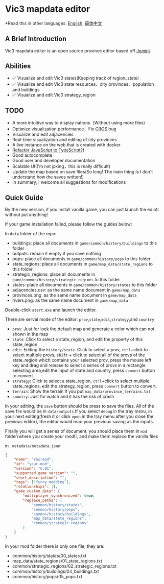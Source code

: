 # Vic3 mapdata editor

\*Read this in other languages: [English](README.md), [简体中文](README.zh-cn.md)

## A Brief Introduction

Vic3 mapdata editor is an open source province editor based off [Jomini](https://github.com/nickbabcock/jomini).

## Abilities

-   ✅ Visualize and edit Vic3 states(Keeping track of region_state)
-   ✅ Visualize and edit Vic3 state resources、city provinces、population and buildings
-   ✅ Visualize and edit Vic3 strategy_region

## TODO

-   A more intuitive way to display nations（Without using more files）
-   Optimize visualization performance，Fix [CROS](https://github.com/Linnest2020/Vic3-mapdata-editor/pull/2#issuecomment-1293482034) bug
-   Visualize and edit adjacencies
-   Real-time visualization and editing of city provinces
-   A live instance on the web that is created with docker
-   [Refactor JavaScript to TypeScript?](https://github.com/Linnest2020/Vic3-mapdata-editor/tree/typescript))
-   Good autocomplete
-   Good user and developer documentation
-   Scalable UI(I'm not joking，this is really difficult)
-   Update the map based on save files(So long! The main thing is I don't understand how the saves written!)
-   In summary, I welcome all suggestions for modifications

## Quick Guide

By the new version, if you install vanilla game, you can just launch the ediotr without put anything!

If your game installation failed, please follow the guides below:

In `data` folder of the repo:

-   buildings: place all documents in `game/common/history/buildings` to this folder
-   outputs: remain it empty if you save nothing
-   pops: place all documents in `game/common/history/pops` to this folder
-   state_regions: place all documents in `game/map_data/state_regions` to this folder
-   strategic_regions: place all documents in `game/common/history/strategic_regions` to this folder
-   states: place all documents in `game/common/history/states` to this folder
-   adjacencies.csv: as the same name document in `game/map_data`
-   provinces.png: as the same name document in `game/map_data`
-   rivers.png: as the same name document in `game/map_data`

Double-click `start.exe` and launch the editor.

There are serval mode of the editor: `prov`,`state`,`edit`,`strategy`,and `country`

-   `prov`: Just for look the default map and generate a color which can not shown in the map
-   `state`: Click to select a state_region, and edit the property of this state_region
-   `edit`: Editing the `history/state`. Click to select a prov, `ctrl`+click to select multiple provs, `shift` + click to select all of the provs of the state_region which contains your selected prov, press the mouse left key and drag and release to select a series of provs in a rectangle selecting area,edit the input of state and country, press `convert` button to convert.
-   `strategy`: Click to select a state_region, `ctrl`+click to select multiple state_regions, edit the strategy_region, press `convert` button to convert.
-   `terrain`: Show the terrain if you put `map_data/province_terrains.txt`
-   `country`: Just for watch and it has the risk of crash

In your editing, the `save` button should be press to save the files.
All of the save file would be in `data/outputs`
If you select `debug` in the tray menu, in your next editing(fresh it or click `open` in the tray menu after you close the previous editor), the editor would read your previous saving as the inputs.

Finally you will get a series of document, you should place them in `mod` folder(where you create your mod!), and make them replace the vanilla files

in `.metadata/metadata.json`:

```json
{
    "name": "Yourmod",
    "id": "your.mod",
    "version": "0.01",
    "supported_game_version": "",
    "short_description": "",
    "tags": ["funny modding"],
    "relationships": [],
    "game_custom_data": {
        "multiplayer_synchronized": true,
        "replace_paths": [
            "common/history/states",
            "common/history/pops",
            "common/history/buildings",
            "map_data/state_regions",
            "common/strategic_regions"
        ]
    }
}
```

In your mod folder there is only one file, they are:

-   common/history/states/00_states.txt
-   map_data/state_regions/01_state_regions.txt
-   common/strategic_regions/02_strategic_regions.txt
-   common/history/buildings/04_buildings.txt
-   common/history/pops/05_pops.txt
